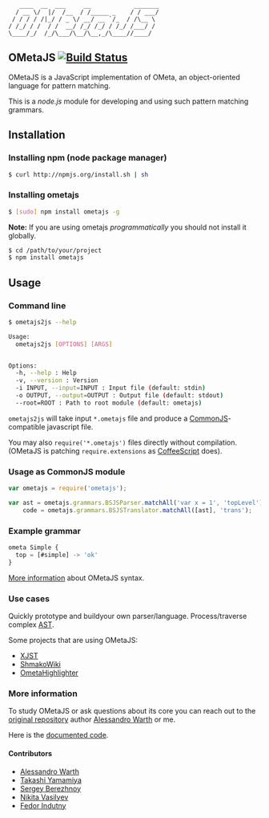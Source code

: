 ```
   ____  __  ___     __            _______
  / __ \/  |/  /__  / /_____ _    / / ___/
 / / / / /|_/ / _ \/ __/ __ `/_  / /\__ \
/ /_/ / /  / /  __/ /_/ /_/ / /_/ /___/ /
\____/_/  /_/\___/\__/\__,_/\____//____/
```

## OMetaJS [![Build Status](https://secure.travis-ci.org/veged/ometa-js.png)](http://travis-ci.org/veged/ometa-js)

OMetaJS is a JavaScript implementation of OMeta, an object-oriented language
for pattern matching.

This is a *node.js* module for developing and using such pattern matching
grammars.

## Installation

### Installing npm (node package manager)

``` bash
$ curl http://npmjs.org/install.sh | sh
```

### Installing ometajs

``` bash
$ [sudo] npm install ometajs -g
```

**Note:** If you are using ometajs _programmatically_ you should not install
it globally.

``` bash
$ cd /path/to/your/project
$ npm install ometajs
```

## Usage

### Command line

```bash
$ ometajs2js --help

Usage:
  ometajs2js [OPTIONS] [ARGS]


Options:
  -h, --help : Help
  -v, --version : Version
  -i INPUT, --input=INPUT : Input file (default: stdin)
  -o OUTPUT, --output=OUTPUT : Output file (default: stdout)
  --root=ROOT : Path to root module (default: ometajs)
```

`ometajs2js` will take input `*.ometajs` file and produce a [CommonJS][0]-
compatible javascript file.

You may also `require('*.ometajs')` files directly without compilation.
(OMetaJS is patching `require.extensions` as [CoffeeScript][1] does).

### Usage as CommonJS module

```javascript
var ometajs = require('ometajs');

var ast = ometajs.grammars.BSJSParser.matchAll('var x = 1', 'topLevel'),
    code = ometajs.grammars.BSJSTranslator.matchAll([ast], 'trans');
```

### Example grammar

```javascript
ometa Simple {
  top = [#simple] -> 'ok'
}
```

[More information][5] about OMetaJS syntax.

### Use cases

Quickly prototype and buildyour own parser/language. Process/traverse complex
[AST][2].

Some projects that are using OMetaJS:

 -   [XJST](http://github.com/veged/xjst)
 -   [ShmakoWiki](http://github.com/veged/shmakowiki/)
 -   [OmetaHighlighter](http://github.com/veged/ometa-highlighter)

### More information

To study OMetaJS or ask questions about its core you can reach out to the
[original repository][3] author [Alessandro Warth][4] or me.

Here is the [documented code][5].

#### Contributors

* [Alessandro Warth][4]
* [Takashi Yamamiya](https://github.com/propella)
* [Sergey Berezhnoy](https://github.com/veged)
* [Nikita Vasilyev](https://github.com/NV)
* [Fedor Indutny](https://github.com/indutny)

[0]: http://www.commonjs.org/
[1]: http://coffeescript.org/
[2]: http://en.wikipedia.org/wiki/Abstract_syntax_tree
[3]: http://www.tinlizzie.org/ometa/
[4]: http://github.com/alexwarth
[5]: http://veged.github.com/ometa-js/

